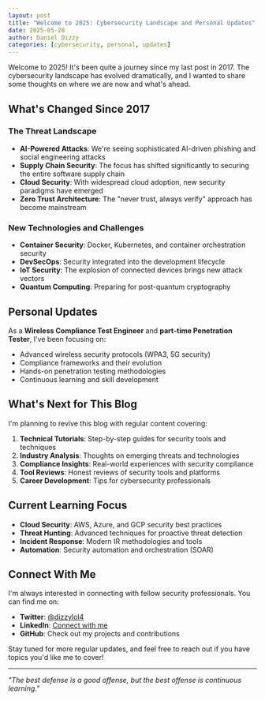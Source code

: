 ```yaml
---
layout: post
title: "Welcome to 2025: Cybersecurity Landscape and Personal Updates"
date: 2025-05-28
author: Daniel Dizzy
categories: [cybersecurity, personal, updates]
---
```


Welcome to 2025! It's been quite a journey since my last post in 2017. The cybersecurity landscape has evolved dramatically, and I wanted to share some thoughts on where we are now and what's ahead.

## What's Changed Since 2017

### The Threat Landscape
- **AI-Powered Attacks**: We're seeing sophisticated AI-driven phishing and social engineering attacks
- **Supply Chain Security**: The focus has shifted significantly to securing the entire software supply chain
- **Cloud Security**: With widespread cloud adoption, new security paradigms have emerged
- **Zero Trust Architecture**: The "never trust, always verify" approach has become mainstream

### New Technologies and Challenges
- **Container Security**: Docker, Kubernetes, and container orchestration security
- **DevSecOps**: Security integrated into the development lifecycle
- **IoT Security**: The explosion of connected devices brings new attack vectors
- **Quantum Computing**: Preparing for post-quantum cryptography

## Personal Updates

As a **Wireless Compliance Test Engineer** and **part-time Penetration Tester**, I've been focusing on:

- Advanced wireless security protocols (WPA3, 5G security)
- Compliance frameworks and their evolution
- Hands-on penetration testing methodologies
- Continuous learning and skill development

## What's Next for This Blog

I'm planning to revive this blog with regular content covering:

1. **Technical Tutorials**: Step-by-step guides for security tools and techniques
2. **Industry Analysis**: Thoughts on emerging threats and technologies
3. **Compliance Insights**: Real-world experiences with security compliance
4. **Tool Reviews**: Honest reviews of security tools and platforms
5. **Career Development**: Tips for cybersecurity professionals

## Current Learning Focus

- **Cloud Security**: AWS, Azure, and GCP security best practices
- **Threat Hunting**: Advanced techniques for proactive threat detection
- **Incident Response**: Modern IR methodologies and tools
- **Automation**: Security automation and orchestration (SOAR)

## Connect With Me

I'm always interested in connecting with fellow security professionals. You can find me on:

- **Twitter**: [@dizzylol4](https://twitter.com/dizzylol4)
- **LinkedIn**: [Connect with me](/contact)
- **GitHub**: Check out my projects and contributions

Stay tuned for more regular updates, and feel free to reach out if you have topics you'd like me to cover!

---

*"The best defense is a good offense, but the best offense is continuous learning."*
